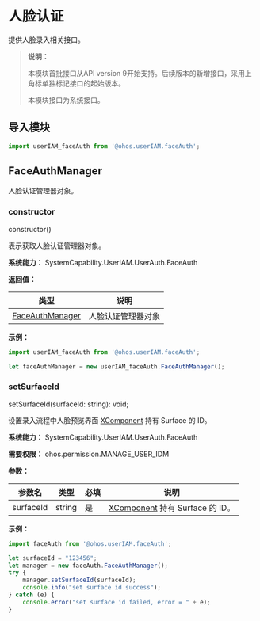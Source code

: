 # 人脸认证

提供人脸录入相关接口。

> **说明：**
>
> 本模块首批接口从API version 9开始支持。后续版本的新增接口，采用上角标单独标记接口的起始版本。
>
> 本模块接口为系统接口。

## 导入模块

```js
import userIAM_faceAuth from '@ohos.userIAM.faceAuth';
```

## FaceAuthManager

人脸认证管理器对象。

### constructor

constructor()

表示获取人脸认证管理器对象。

**系统能力：** SystemCapability.UserIAM.UserAuth.FaceAuth

**返回值：**

| 类型                   | 说明                 |
| ---------------------- | -------------------- |
| [FaceAuthManager](#faceauthmanager) | 人脸认证管理器对象 |

**示例：**

  ```js
  import userIAM_faceAuth from '@ohos.userIAM.faceAuth';

  let faceAuthManager = new userIAM_faceAuth.FaceAuthManager();
  ```

### setSurfaceId

setSurfaceId(surfaceId: string): void;

设置录入流程中人脸预览界面 [XComponent](../arkui-ts/ts-basic-components-xcomponent.md#getxcomponentsurfaceid) 持有 Surface 的 ID。

**系统能力：** SystemCapability.UserIAM.UserAuth.FaceAuth

**需要权限：** ohos.permission.MANAGE_USER_IDM

**参数：**

| 参数名         | 类型                               | 必填 | 说明                       |
| -------------- | ---------------------------------- | ---- | -------------------------- |
| surfaceId       | string     | 是   | [XComponent](../arkui-ts/ts-basic-components-xcomponent.md#getxcomponentsurfaceid) 持有 Surface 的 ID。 |

**示例：**

  ```js
  import faceAuth from '@ohos.userIAM.faceAuth';

  let surfaceId = "123456";
  let manager = new faceAuth.FaceAuthManager();
  try {
      manager.setSurfaceId(surfaceId);
      console.info("set surface id success");
  } catch (e) {
      console.error("set surface id failed, error = " + e);
  }
  ```
